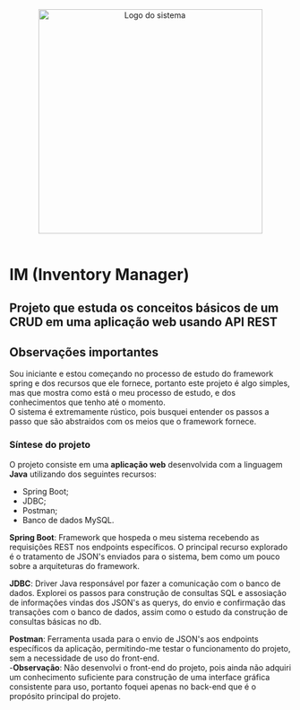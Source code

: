 <div align="center">
  <img width="400" height="400" alt="Logo do sistema" src="https://github.com/user-attachments/assets/631103a4-5ce6-4b7a-bcca-87ad781be36e" />
</div><br/>

# IM (Inventory Manager) <br/>
## Projeto que estuda os conceitos básicos de um CRUD em uma aplicação web usando API REST

## Observações importantes
Sou iniciante e estou começando no processo de estudo do framework spring e dos recursos que ele fornece, portanto este projeto é algo simples, mas que mostra como está o meu processo de estudo, e dos conhecimentos que tenho até o momento.  
O sistema é extremamente rústico, pois busquei entender os passos a passo que são abstraidos com os meios que o framework fornece.

### Síntese do projeto
O projeto consiste em uma **aplicação web** desenvolvida com a linguagem **Java** utilizando dos seguintes recursos:
  - Spring Boot;
  - JDBC;
  - Postman;
  - Banco de dados MySQL.

**Spring Boot**: Framework que hospeda o meu sistema recebendo as requisições REST nos endpoints específicos. O principal recurso explorado é o tratamento de JSON's enviados para o sistema, bem como um pouco sobre a arquiteturas do framework.  

**JDBC**: Driver Java responsável por fazer a comunicação com o banco de dados. Explorei os passos para construção de consultas SQL e assosiação de informações vindas dos JSON's as querys, do envio e confirmação das transações com o banco de dados, assim como o estudo da construção de consultas básicas no db.  

**Postman**: Ferramenta usada para o envio de JSON's aos endpoints específicos da aplicação, permitindo-me testar o funcionamento do projeto, sem a necessidade de uso do front-end.  
      -**Observação**: Não desenvolvi o front-end do projeto, pois ainda não adquiri um conhecimento suficiente para construção de uma interface gráfica consistente para uso, portanto foquei apenas no back-end que é o propósito principal do projeto.
